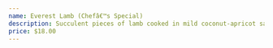 ```yaml
---
name: Everest Lamb (Chefâ€™s Special)
description: Succulent pieces of lamb cooked in mild coconut-apricot sauce and spices.
price: $18.00
---
```

